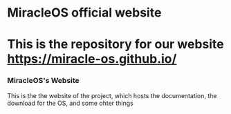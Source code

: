 # MiracleOS official website

This is the repository for our website https://miracle-os.github.io/
=======
### MiracleOS's Website
This is the the website of the project, which hosts the documentation, the download for the OS, and some ohter things
